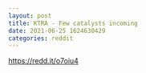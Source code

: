 ```yaml
--- 
layout: post 
title: KTRA - Few catalysts incoming 
date: 2021-06-25 1624630429 
categories: reddit 
--- 
```

https://redd.it/o7oiu4